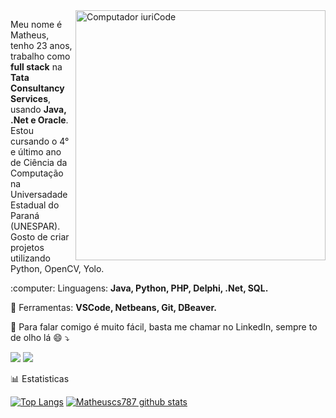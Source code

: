 <img src="https://raw.githubusercontent.com/MicaelliMedeiros/micaellimedeiros/master/image/computer-illustration.png" min-width="400px" max-width="400px" width="400px" align="right" alt="Computador iuriCode">

<p align="left"> 
  Meu nome é Matheus, tenho 23 anos, trabalho como <strong>full stack</strong> na <strong>Tata Consultancy Services</strong>, usando <strong>Java, .Net e Oracle</strong>.<br>
  Estou cursando o 4° e último ano de Ciência da Computação na Universadade Estadual do Paraná (UNESPAR).
  Gosto de criar projetos utilizando Python, OpenCV, Yolo.
</p>

<p align="left">
  :computer: Linguagens: <strong>Java, Python, PHP, Delphi, .Net, SQL.</strong>
</p>

<p align="left">
  💼 Ferramentas: <strong>VSCode, Netbeans, Git, DBeaver.</strong>
</p>

<p align="left">
  💌 Para falar comigo é muito fácil, basta me chamar no LinkedIn, sempre to de olho lá 😄 ⤵️
</p>


<p align="left">

  <a href="https://www.linkedin.com/in/math787/" alt="Linkedin">
  <img src="https://img.shields.io/badge/-Linkedin-0e76a8?style=flat-square&logo=Linkedin&logoColor=white&link=https://www.linkedin.com/in/math787/" /></a>

  <a href="https://www.instagram.com/matheus.787/" alt="Instagram">
  <img src="https://img.shields.io/badge/-Instagram-DF0174?style=flat-square&labelColor=DF0174&logo=instagram&logoColor=white&link=https://www.instagram.com/matheus.787/"/></a>
  
</p>  


<p align="left">
  📊 Estatisticas
  
[![Top Langs](https://github-readme-stats.vercel.app/api/top-langs/?username=Matheuscs787&&langs_count=8&layout=compact&count_private=true&theme=radical)](https://github.com/anuraghazra/github-readme-stats) [![Matheuscs787 github stats](https://github-readme-stats.vercel.app/api?username=Matheuscs787&count_private=true&show_icons=true&theme=radical&custom_title=Stats&include_all_commits=true)](https://github.com/anuraghazra/github-readme-stats)
</p>


